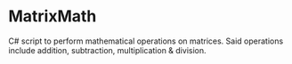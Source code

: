 # MatrixMath

C# script to perform mathematical operations on matrices. Said operations include addition, subtraction, multiplication & division.

